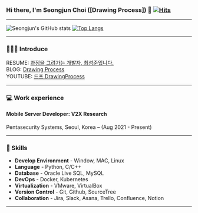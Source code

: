 ### Hi there, I'm Seongjun Choi ([Drawing Process]) 👋 [![Hits](https://hits.seeyoufarm.com/api/count/incr/badge.svg?url=https%3A%2F%2Fgithub.com%2FDrawingProcess%2F&count_bg=%2379C83D&title_bg=%23555555&icon=&icon_color=%23E7E7E7&title=hits&edge_flat=false)](https://hits.seeyoufarm.com)

***

<!--
**seongjunChoi0714/seongjunChoi0714** is a ✨ _special_ ✨ repository because its `README.md` (this file) appears on your GitHub profile.

Here are some ideas to get you started:

- 🔭 I’m currently working on ...
- 🌱 I’m currently learning ...
- 👯 I’m looking to collaborate on ...
- 🤔 I’m looking for help with ...
- 💬 Ask me about ...
- 📫 How to reach me: ...
- 😄 Pronouns: ...
- ⚡ Fun fact: ...
-->
![Seongjun's GitHub stats](https://github-readme-stats.vercel.app/api?username=DrawingProcess&count_private=true&show_icons=true&theme=radical)
[![Top Langs](https://github-readme-stats.vercel.app/api/top-langs/?username=DrawingProcess&layout=compact)](https://github.com/anuraghazra/github-readme-stats)
***
### 🧑🏻‍💻 Introduce
<!-- RESUME: [과정을 그려가는 개발자, 최성준입니다.](https://drawingprocess.github.io/)<br/> -->
RESUME: [과정을 그려가는 개발자, 최성준입니다.](https://www.notion.so/6114dce07437453ea72b2d003efd24fd)<br/>
BLOG: [Drawing Process](https://csj000714.tistory.com/)<br/>
YOUTUBE: [드프 DrawingProcess](https://www.youtube.com/channel/UC61RSyqJK8I42EyVCSlJCqw)<br/>
***
### 💻 Work experience
#### Mobile Server Developer: V2X Research
Pentasecurity Systems, Seoul, Korea – (Aug 2021 - Present)
***
### 🌱 Skills
- **Develop Environment** - Window, MAC, Linux
- **Language** - Python, C/C++
- **Database** - Oracle Live SQL, MySQL
- **DevOps** - Docker, Kubernetes
- **Virtualization** - VMware, VirtualBox
- **Version Control** - Git, Github, SourceTree
- **Collaboration** -  Jira, Slack, Asana, Trello, Confluence, Notion
***
